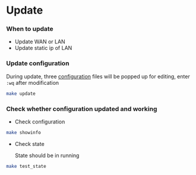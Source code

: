 # Update

### When to update
* Update WAN or LAN
* Update static ip of LAN

### Update configuration
During update, three [configuration](../morescenarios/CONFIG.md) files will be popped up for editing, enter `:wq` after modification
```bash
make update
```

### Check whether configuration updated and working
* Check configuration
```bash
make showinfo
```

* Check state

	State should be in running
```bash
make test_state
```